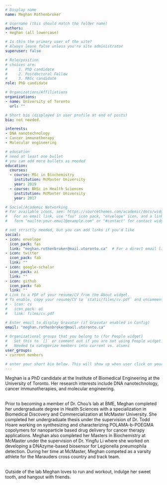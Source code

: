 ```yaml
---
# Display name
name: Meghan Rothenbroker

# Username (this should match the folder name)
authors:
- meghan (all lowercase)

# Is this the primary user of the site?
# Always leave false unless you're site administrator
superuser: false

# Role/position
# choices are:
#     1. PhD candidate
#     2. Postdoctoral Fellow
#     3. MASc candidate
role: PhD candidate

# Organizations/Affiliations
organizations:
- name: University of Toronto
  url: ""

# Short bio (displayed in user profile at end of posts)
bio: not needed.

interests:
- DNA nanotechnology
- Cancer immunotherapy
- Molecular engineering

# education
# need at least one bullet
# you can add more bullets as needed
education:
  courses: 
  - course: MSc in Biochemistry
    institution: McMaster University
    year: 2019
  - course: BHSc in Health Sciences
    institution: McMaster University
    year: 2017

# Social/Academic Networking
# For available icons, see: https://sourcethemes.com/academic/docs/widgets/#icons
#   For an email link, use "fas" icon pack, "envelope" icon, and a link in the
#   form "mailto:your-email@example.com" or "#contact" for contact widget.

# not strictly needed, but you can add links if you'd like
social:
- icon: envelope
  icon_pack: fas
  link: "meghan.rothenbroker@mail.utoronto.ca"  # For a direct email link, use "mailto:test@example.org".
- icon: twitter
  icon_pack: fab
  link: ""
- icon: google-scholar
  icon_pack: ai
  link: ""
- icon: github
  icon_pack: fab
  link: ""
# Link to a PDF of your resume/CV from the About widget.
# To enable, copy your resume/CV to `static/files/cv.pdf` and uncomment the lines below.  
# - icon: cv
#   icon_pack: ai
#   link: files/cv.pdf

# Enter email to display Gravatar (if Gravatar enabled in Config)
email: "meghan.rothenbroker@mail.utoronto.ca"
  
# Organizational groups that you belong to (for People widget)
#   Set this to `[]` or comment out if you are not using People widget.
#   Needed to categorize members into current vs. alumni
user_groups:
- current members

# enter your short bio below. This will show up when user click on your name to checkout your profile≥
---
```

Meghan is a PhD candidate at the Institute of Biomedical Engineering at the University of Toronto. Her research interests include DNA nanotechnology, cancer immunotherapies, and molecular engineering.<br><br>

Prior to becoming a member of Dr. Chou’s lab at BME, Meghan completed her undergraduate degree in Health Sciences with a specialization in Biomedical Discovery and Commercialization at McMaster University. She completed her undergraduate thesis under the supervision of Dr. Todd Hoare working on synthesizing and characterizing POLAMA-b-POEGMA copolymers for nanoparticle based drug delivery for cancer therapy applications. Meghan also completed her Masters in Biochemistry at McMaster under the supervision of Dr. Yingfu Li where she worked on developing a DNAzyme-based biosensor for Legionella pneumophila detection. During her time at McMaster, Meghan competed as a varsity athlete for the Marauders cross country and track team.<br><br>

Outside of the lab Meghan loves to run and workout, indulge her sweet tooth, and hangout with friends.  
